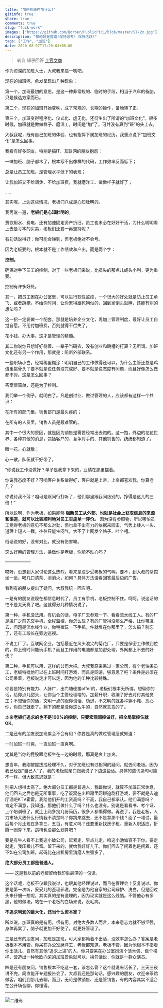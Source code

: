 ```yaml
---
title: "加班到底在加什么?"
gitinfo: true
share: true
comments: true
slug: "fuck-work"
images: ["https://github.com/Borber/PublicPic1/blob/master/ST/2x.jpg"] 
description: "都他妈是套路!保持思考! 保持活跃!"
tags: ["工作", "加班"]
date: 2020-08-07T17:20:04+08:00
---
```


> 转自 知乎回答 [上官文商](https://www.zhihu.com/question/284445841/answer/704979421)

作为资深的加班人士，大叔我来插一嘴吧。

现在的加班呢，愈发呈现出几种现象：

第一个，加班最初的意思，是这一种非常规的、临时的手段，相当于汽车的备胎，只是候选方案而已。

第二个，现在的加班开始变味，成了常规的、长期的操作，备胎转了正。

第三个，加班变得程序化、仪式化、虚无化，还衍生出了所谓的“加班文化”。很多时候，加班就是做做样子、磨洋工。时间是“加”了，可并没有算到“班”的头上去。

大叔我呢，既有自己加班的体验、也有指挥下属加班的经历，我重点说下“加班文化”是怎么回事。

我看有好多网友，特别是搞IT、互联网的朋友抱怨：

一味加班、脑子都木了，根本写不出像样的代码，工作效率反而低下；

总是让员工加班，是管理水平低下的表现；

让我加班又不给调休、不给加班费，我就磨洋工、做做样子就好了；

……

其实呢，上边这些情况，老板们八成是心知肚明的。

我再说一遍，**老板们是心知肚明的**。

费饮用水、费电、还有加速固定资产折旧，员工也未必在好好干活，为什么明明看上去是亏本的买卖，老板们还要一再坚持呢？

有句话说得好：你可能会赚到，但老板绝对不会亏。

因为老板要的，根本就不是工作绩效和产出，而是两个字：

**控制。**

确保对手下员工的控制，对于一些老板们来说，比损失的那点儿蝇头小利，更为重要。

控制有许多好处。

其一，把员工困在办公室里，可以进行软性监控，一个很大的好处就是防止员工单飞、或者跳槽。不给你时间，让你累得跟死狗似的，回到家倒头就睡，还能有别的想法吗？

这一招一定要做一个配套，那就是培养企业文化，再加上管理制度，最好让员工自觉自愿，不用付加班费，否则就得不偿失了。

花小钱、办大事，这才是管理的精髓。

其二你说你只想好好待着、一辈子当码农，没有创业和跳槽的打算？无所谓。加班文化还有另一个作用，那就是：阻断外部联系。

一些职场小白，经常稀里糊涂：明明自己的工作做得还可以，为什么主管还总是鸡蛋里挑骨头？要不就是说任务没完成好、要不就是说态度有问题，而且好像怎么做都不对，这是怎么回事？

答案很简单，还是为了控制。

我们举一个例子，就明白了。凡是创过业、做过管理的人，应该都有这样一个共识：

在所有的部门里，销售部门是最头疼的；

在所有的人员里，销售人员是最难管的。

其中一个很大的原因，就是因为销售是需要经常出去跑的。这一跑，外边的花花世界、各种其他的消息，包括客户的、竞争对手的、其他销售的，统统都知道了。

眼一花，心就散；

心一散，队伍就不好带了。



“你说我工作没做好？单子是我拿下来的，业绩在那里摆着。

你说我态度不好？可咱客户关系做得好，客户就是上帝，上帝都喜欢我，你算老几？

你说待我不薄？咱可是跟同行打听了，他们那里跟我同级别的，挣得是这儿的三倍！”



所以说啊，作为老板，如果能够 **阻断员工从外部、也就是社会上获取信息的来源和渠道，就可以比较顺利地对员工实施单一评价。** 因为没有参照物，所以哪怕员工觉得老板的意见不那么对劲，但也拿不出有力的依据来回击，气势上矮人一头、道理上短人一截，往往只能生闷气，大不了上网发个帖子、吐个槽。

俗话说的好，没有对比，就没有伤害嘛。

这么好用的管理方法，换做你是老板，你能不动心吗？

——————

哎呀，没想到大家讨论这么热烈，看来是没少受老板的气啊。要不，到大叔的茶馆坐一坐，喝几口清茶、消消火，如何？具体方法请看回答最后边的广告。

看到有的朋友提出了疑问，大叔我统一回应吧。

一是有的朋友说现在都信息时代了，员工有手机，老板控制不住。呵呵，说这话的怕不是太天真了吧。这就得分几种情况说了。

第一种，手机没法用。有机会的话，电子厂去参观一下、看看流水线工人。有的厂是进厂之前先交手机，全程监控，你怎么玩？有的厂管得没那么严格，让你带进去，问题是流水线作业，你稍微玩一下手机，件就堆在你那里了，怎么搞？别忘了，还有工段长在旁边巡视。

不说工厂了。互联网企业，包括最近在风头浪尖的菊花厂，只要是保密工作做到位的，你上班时间能玩手机？而且工作用的电脑都是加密处理，外网都上不去的好伐？

第二种，手机可以用，这样的公司大把。大叔我原来呆过一家公司，有个老油条员工，老板特批他可以在上班时间打游戏、而且是网游，够意思了吧？条件是必须在公司呆着，老板说走才可以走，因为他的工种比较特殊。

你要是特别有能力、人脉广，出门随便接offer的，老板们根本无所谓。想留你的话，给你点儿甜头，让你当个主管经理啥的，加薪升职，收编了好去对付其他员工；不想留你的话，文明一点的跟你谈话、劝退，不文明的就各种穿小鞋、恶心你，你自己就走了。剩下的都是没你这么牛的，自然就乖乖的了。

本来**老板们追求的也不是100%的控制，只要宏观调控做好，把全局掌控住就OK**。

二是还有的朋友说加班累会不会有用？你要是真的做过管理层就知道：

一时加班一时爽，一直加班一直爽啊。

尤其是当你的屁股跟老板坐在一边的时候，那真是爽上加爽。

想当年，我刚被提拔成经理不久，对于加班也有过相同的疑问，就去问老板。因为我已经是“自己人”了，我的老板就亲口跟我说了下边这些话。具体的遣词造句可能不一样，但大致意思就是：

别把人想得太高了。绝大部分员工都是普通人，我跟你说，就算不加班正常休息，他们回去之后也是无所事事，吃了饭窝在出租房里网聊追剧打游戏，要不就是去迪厅酒吧KTV霍霍。我给他们开的工资高吗？不高，我自己都承认。他们满意吗？肯定不满意，我知道。那他们做什么了吗？什么也没有。别说是看看书、考个证、上个培训班了，就连上网多投几份简历，很多人都懒得做。再说了，我是老板，人力市场大致什么行情我不清楚吗？你跳来跳去，还不是拿那个钱？面了一堆试，最后每个月比现在多拿三、五百，有意义吗？还要重新找房子租、重新入职适应，折腾一圈算下来，跳槽也没那么划算吧？

要是有牛人看不上我这小破公司，赶紧走、早点儿走，咱这小池塘容不下你。要走就走，我压根儿不留。留下来的，就给我好好儿干。你们回去了闲着也是闲着，还不如在公司加班，起码比在出租房里消磨人生强多了。

**绝大部分员工都是普通人。**

—— 这是我以前的老板留给我印象最深的一句话。

这个话呢，老板不仅跟我说过，也跟其他经理说过，而且在管理会上反复说过。你要是第一次听，妥妥儿的歪理邪说，完全是为他自家的公司辩护、洗白，但是回过头来仔细一想呢，其实真的是有道理的，因为现实就是这么残酷。不管他心有多黑，他的做法，站在一个老板的立场来说，没毛病。

**不追求利润的最大化，还当什么资本家？**

所以说，加班真的是有用，很有用。对绝大多数人而言，本来意志力就不够坚强，身体再累了，脑子就更加不好使了，就更好管理了。

三是还有的朋友问，加班是加班，可大家都赖着不出活，没效率怎么办？答案是老板根本不用管。你呆在办公室磨洋工，老板都知道。老板不管，因为他根本不指着你出活儿、自然有其他“追求上进”的人，你只要呆在办公室扮演个活木偶、做个榜样，营造出一种欣欣向荣的加班景象就可以，换句话说，你就是一群众演员。

四是还有朋友问，销售根本不吃这一套，该怎么管？这个就说来话长了，三天三夜讲不完，简直能开专题报告会了。大叔我还是那句话，感兴趣的朋友，欢迎来茶馆做客，咱们到那儿去聊。而且，无论是做销售、还是管销售，有的内容其实不适合在公开场合聊，你懂得。

------------------------------

![二维码](https://www.zhihu.com/qrcode?url=https%3A%2F%2Fwww.zhihu.com%2Fanswer%2F704979421%23showWechatShareTip)